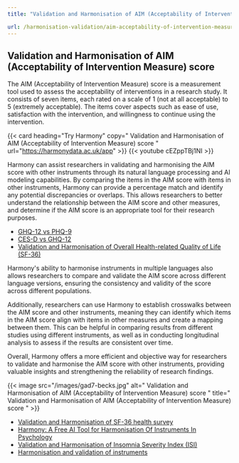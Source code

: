 ```yaml
---
title: "Validation and Harmonisation of AIM (Acceptability of Intervention Measure) score"

url: /harmonisation-validation/aim-acceptability-of-intervention-measure-score
---
```


## Validation and Harmonisation of AIM (Acceptability of Intervention Measure) score

The AIM (Acceptability of Intervention Measure) score is a measurement tool used to assess the acceptability of interventions in a research study. It consists of seven items, each rated on a scale of 1 (not at all acceptable) to 5 (extremely acceptable). The items cover aspects such as ease of use, satisfaction with the intervention, and willingness to continue using the intervention.

{{< card heading="Try Harmony" copy=" Validation and Harmonisation of AIM (Acceptability of Intervention Measure) score " url="https://harmonydata.ac.uk/app" >}}
{{< youtube cEZppTBj1NI >}}

Harmony can assist researchers in validating and harmonising the AIM score with other instruments through its natural language processing and AI modeling capabilities. By comparing the items in the AIM score with items in other instruments, Harmony can provide a percentage match and identify any potential discrepancies or overlaps. This allows researchers to better understand the relationship between the AIM score and other measures, and determine if the AIM score is an appropriate tool for their research purposes.

* [GHQ-12 vs PHQ-9](/ghq-12-vs-phq-9)
* [CES-D vs GHQ-12](/ces-d-vs-ghq-12)
* [Validation and Harmonisation of Overall Health-related Quality of Life (SF-36)](/harmonisation-validation/overall-health-related-quality-of-life-sf-36)

Harmony's ability to harmonise instruments in multiple languages also allows researchers to compare and validate the AIM score across different language versions, ensuring the consistency and validity of the score across different populations.

Additionally, researchers can use Harmony to establish crosswalks between the AIM score and other instruments, meaning they can identify which items in the AIM score align with items in other measures and create a mapping between them. This can be helpful in comparing results from different studies using different instruments, as well as in conducting longitudinal analysis to assess if the results are consistent over time.

Overall, Harmony offers a more efficient and objective way for researchers to validate and harmonise the AIM score with other instruments, providing valuable insights and strengthening the reliability of research findings.


{{< image src="/images/gad7-becks.jpg" alt=" Validation and Harmonisation of AIM (Acceptability of Intervention Measure) score " title=" Validation and Harmonisation of AIM (Acceptability of Intervention Measure) score " >}}









* [Validation and Harmonisation of SF-36 health survey](/harmonisation-validation/sf-36-health-survey)
* [Harmony: A Free AI Tool for Harmonisation Of Instruments In Psychology](/item-harmonisation/harmony-a-free-ai-tool-for-harmonisation-of-instruments-in-psychology)
* [Validation and Harmonisation of Insomnia Severity Index (ISI)](/harmonisation-validation/insomnia-severity-index-isi)
* [Harmonisation and validation of instruments](/harmonisation-validation/)